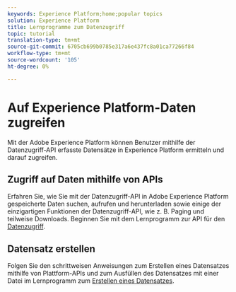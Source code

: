 ```yaml
---
keywords: Experience Platform;home;popular topics
solution: Experience Platform
title: Lernprogramme zum Datenzugriff
topic: tutorial
translation-type: tm+mt
source-git-commit: 6705cb699b0785e317a6e437fc8a01ca77266f84
workflow-type: tm+mt
source-wordcount: '105'
ht-degree: 0%

---
```



# Auf Experience Platform-Daten zugreifen

Mit der Adobe Experience Platform können Benutzer mithilfe der Datenzugriff-API erfasste Datensätze in Experience Platform ermitteln und darauf zugreifen.

## Zugriff auf Daten mithilfe von APIs

Erfahren Sie, wie Sie mit der Datenzugriff-API in Adobe Experience Platform gespeicherte Daten suchen, aufrufen und herunterladen sowie einige der einzigartigen Funktionen der Datenzugriff-API, wie z. B. Paging und teilweise Downloads. Beginnen Sie mit dem Lernprogramm zur API für den [Datenzugriff](../data-access/tutorials/dataset-data.md).

## Datensatz erstellen

Folgen Sie den schrittweisen Anweisungen zum Erstellen eines Datensatzes mithilfe von Plattform-APIs und zum Ausfüllen des Datensatzes mit einer Datei im Lernprogramm zum [Erstellen eines Datensatzes](../catalog/datasets/create.md).